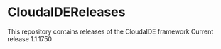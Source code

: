# CloudaIDEReleases
This repository contains releases of 
the CloudaIDE framework
Current release 1.1.1750


